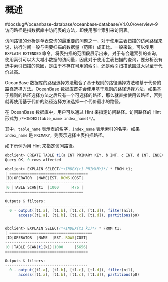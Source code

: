 # 概述

#docslug#/oceanbase-database/oceanbase-database/V4.0.0/overview-9
访问路径是指数据库中访问表的方法，即使用哪个索引来访问表。

访问路径的分析是单表查询的最重要的问题之一，对于使用主表扫描的访问路径来说，执行时间一般与需要扫描的数据量（范围）成正比。一般来说，可以使用 `EXPLAIN EXTENDED` 命令，将表扫描的范围段展示出来。对于有合适索引的查询，使用索引可以大大减小数据的访问量，因此对于使用主表扫描的查询，要分析没有选中索引扫描的原因，是由于不存在可用的索引，还是索引扫描范围过大以至于代价过高。

OceanBase 数据库的路径选择方法融合了基于规则的路径选择方法和基于代价的路径选择方法。OceanBase 数据库首先会使用基于规则的路径选择方法，如果基于规则的路径选择方法之后只有一个可选择的路径，那么就直接使用该路径，否则就再使用基于代价的路径选择方法选择一个代价最小的路径。

在 OceanBase 数据库中，用户可以通过 Hint 来指定访问路径。访问路径的 Hint 形式为 `/*+INDEX(table_name index_name)*/`。

其中，`table_name` 表示表的名字，`index_name` 表示索引的名字。如果 `index_name` 是 `PRIMARY`，则表示选择主表扫描路径。

如下示例为用 Hint 来指定访问路径。

```javascript
obclient> CREATE TABLE t1(a INT PRIMARY KEY, b INT, c INT, d INT, INDEX k1(b,c));
Query OK, 0 rows affected 

obclient> EXPLAIN SELECT/*+INDEX(t1 PRIMARY)*/ * FROM t1;
| ===================================
|ID|OPERATOR  |NAME|EST. ROWS|COST|
-----------------------------------
|0 |TABLE SCAN|t1  |1000     |476 |
===================================

Outputs & filters:
-------------------------------------
  0 - output([t1.a], [t1.b], [t1.c], [t1.d]), filter(nil),
      access([t1.a], [t1.b], [t1.c], [t1.d]), partitions(p0)


obclient> EXPLAIN SELECT/*+INDEX(t1 k1)*/ * FROM t1;
| =====================================
|ID|OPERATOR  |NAME  |EST. ROWS|COST|
-------------------------------------
|0 |TABLE SCAN|t1(k1)|1000     |5656|
=====================================

Outputs & filters:
-------------------------------------
  0 - output([t1.a], [t1.b], [t1.c], [t1.d]), filter(nil),
      access([t1.a], [t1.b], [t1.c], [t1.d]), partitions(p0)
```
